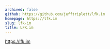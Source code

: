 ```yaml
---
archived: false
github: https://github.com/jefftriplett/lfk.im
homepage: https://lfk.im
slug: lfk-im
title: LFK.im
---
```


https://lfk.im
